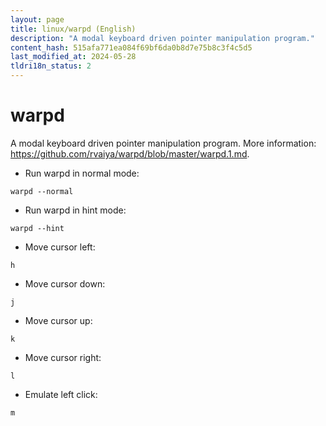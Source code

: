 ```yaml
---
layout: page
title: linux/warpd (English)
description: "A modal keyboard driven pointer manipulation program."
content_hash: 515afa771ea084f69bf6da0b8d7e75b8c3f4c5d5
last_modified_at: 2024-05-28
tldri18n_status: 2
---
```

# warpd

A modal keyboard driven pointer manipulation program.
More information: <https://github.com/rvaiya/warpd/blob/master/warpd.1.md>.

- Run warpd in normal mode:

`warpd --normal`

- Run warpd in hint mode:

`warpd --hint`

- Move cursor left:

`h`

- Move cursor down:

`j`

- Move cursor up:

`k`

- Move cursor right:

`l`

- Emulate left click:

`m`
